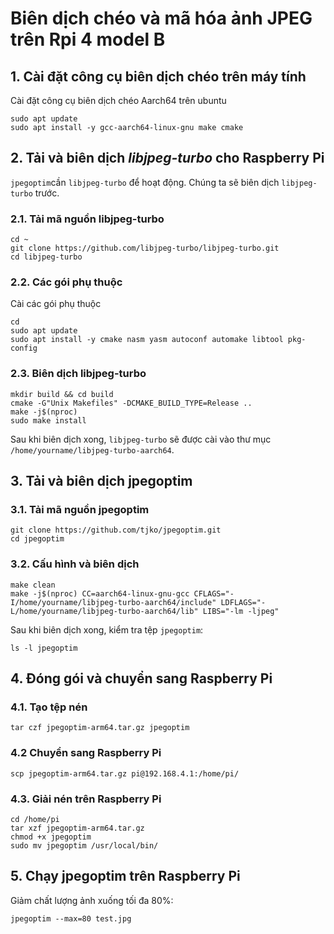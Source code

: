 
# Biên dịch chéo và mã hóa ảnh JPEG trên Rpi 4 model B

## 1. Cài đặt công cụ biên dịch chéo trên máy tính
Cài đặt công cụ biên dịch chéo Aarch64 trên ubuntu
```
sudo apt update
sudo apt install -y gcc-aarch64-linux-gnu make cmake
```
## 2. Tải và biên dịch *libjpeg-turbo* cho Raspberry Pi
`jpegoptim`cần `libjpeg-turbo` để hoạt động. Chúng ta sẽ biên dịch `libjpeg-turbo` trước.

### 2.1. Tải mã nguồn libjpeg-turbo
```
cd ~
git clone https://github.com/libjpeg-turbo/libjpeg-turbo.git
cd libjpeg-turbo
```
### 2.2. Các gói phụ thuộc
Cài các gói phụ thuộc
```
cd 
sudo apt update
sudo apt install -y cmake nasm yasm autoconf automake libtool pkg-config
```
### 2.3. Biên dịch libjpeg-turbo

```
mkdir build && cd build
cmake -G"Unix Makefiles" -DCMAKE_BUILD_TYPE=Release ..
make -j$(nproc)
sudo make install
```
Sau khi biên dịch xong, `libjpeg-turbo` sẽ được cài vào thư mục `/home/yourname/libjpeg-turbo-aarch64`.

## 3. Tải và biên dịch jpegoptim
### 3.1. Tải mã nguồn jpegoptim
```cd ~
git clone https://github.com/tjko/jpegoptim.git
cd jpegoptim
```
### 3.2. Cấu hình và biên dịch
```
make clean
make -j$(nproc) CC=aarch64-linux-gnu-gcc CFLAGS="-I/home/yourname/libjpeg-turbo-aarch64/include" LDFLAGS="-L/home/yourname/libjpeg-turbo-aarch64/lib" LIBS="-lm -ljpeg"
```
Sau khi biên dịch xong, kiểm tra tệp `jpegoptim`:
```
ls -l jpegoptim
```
## 4. Đóng gói và chuyển sang Raspberry Pi
### 4.1. Tạo tệp nén 
```
tar czf jpegoptim-arm64.tar.gz jpegoptim
```
### 4.2 Chuyển sang Raspberry Pi 
```
scp jpegoptim-arm64.tar.gz pi@192.168.4.1:/home/pi/
```
### 4.3. Giải nén trên Raspberry Pi
```
cd /home/pi
tar xzf jpegoptim-arm64.tar.gz
chmod +x jpegoptim
sudo mv jpegoptim /usr/local/bin/
```
## 5. Chạy jpegoptim trên Raspberry Pi
Giảm chất lượng ảnh xuống tối đa 80%:
```
jpegoptim --max=80 test.jpg
```
